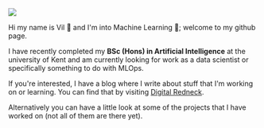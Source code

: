 <img src="https://digitalredneck.co.uk/linkedin_topper.jpeg" />

Hi my name is Vil 👋 and I'm into Machine Learning 🤖; welcome to my github page. 

I have recently completed my <strong>BSc (Hons) in Artificial Intelligence</strong> at the university of Kent and am currently looking for work as a data scientist or specifically something to do with MLOps.

If you're interested, I have a blog where I write about stuff that I'm working on or learning. You can find that by visiting <a href="https://digitalredneck.co.uk" target="_blank">Digital Redneck</a>.

Alternatively you can have a little look at some of the projects that I have worked on (not all of them are there yet).